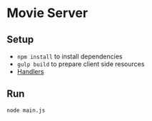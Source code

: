 # Movie Server
## Setup
- `npm install` to install dependencies
- `gulp build` to prepare client side resources
- [Handlers](pages/README.md)
## Run
`node main.js`

